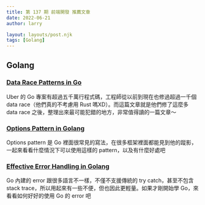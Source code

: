 ```yaml
---
title: 第 137 期 前端開發 推薦文章
date: 2022-06-21
author: larry

layout: layouts/post.njk
tags: [Golang]
---
```


## Golang

### [Data Race Patterns in Go](https://eng.uber.com/data-race-patterns-in-go/)

Uber 的 Go 專案有超過五千萬行程式碼，工程師從以前到現在也修過超過一千個 data race（他們真的不考慮用 Rust 嗎XD）。而這篇文章就是他們修了這麼多 data race 之後，整理出來最可能犯錯的地方，非常值得讀的一篇文章～

### [Options Pattern in Golang](https://link.medium.com/BWX0EmRySqb)

Options pattern 是 Go 裡面很常見的寫法，在很多框架裡面都能見到他的蹤影，一起來看看什麼情況下可以使用這樣的 pattern，以及有什麼好處吧

### [Effective Error Handling in Golang](https://earthly.dev/blog/golang-errors/)

Go 內建的 error 跟很多語言不一樣，不僅不支援傳統的 try catch，甚至不包含 stack trace，所以用起來有一些不便，但也因此更輕量。如果才剛開始學 Go，來看看如何好好的使用 Go 的 error 吧
